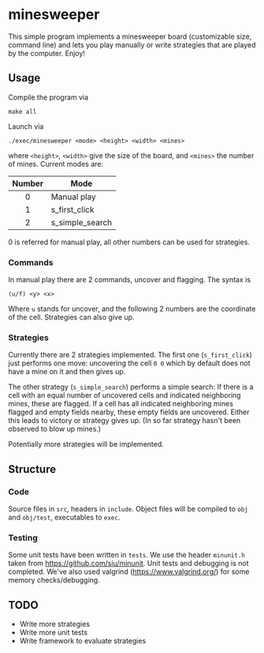 minesweeper
===========
This simple program implements a minesweeper board (customizable size, command line) 
and lets you play manually or write strategies that are played by the computer. 
Enjoy! 

Usage
-----
Compile the program via 
```
make all
```

Launch via 
```
./exec/minesweeper <mode> <height> <width> <mines>
```
where `<height>`, `<width>` give the size of the board, and `<mines>` the number of mines. 
Current modes are: 

| Number | Mode          |
|:------:|---------------|
|0       |Manual play    |
|1       |s_first_click  |
|2       |s_simple_search|

0 is referred for manual play, all other numbers can be used for strategies. 

### Commands
In manual play there are 2 commands, uncover and flagging. The syntax is 
```
(u/f) <y> <x> 
```
Where `u` stands for uncover, and the following 2 numbers are the coordinate of the cell.
Strategies can also give up. 

### Strategies
Currently there are 2 strategies implemented. 
The first one (`s_first_click`) just performs one move: uncovering the cell `0 0` which by default does not have a mine 
on it and then gives up. 

The other strategy (`s_simple_search`) performs a simple search: 
If there is a cell with an equal number of uncovered cells and indicated neighboring mines, these are flagged.
If a cell has all indicated neighboring mines flagged and empty fields nearby, these empty fields are uncovered. 
Either this leads to victory or strategy gives up. (In so far strategy hasn't been observed to blow up mines.)

Potentially more strategies will be implemented. 

Structure
------------

### Code
Source files in `src`, headers in `include`. 
Object files will be compiled to `obj` and `obj/test`, executables to `exec`. 

### Testing
Some unit tests have been written in `tests`. 
We use the header `minunit.h` taken from https://github.com/siu/minunit.
Unit tests and debugging is not completed. 
We've also used valgrind (https://www.valgrind.org/) for some memory checks/debugging.

TODO
----
- Write more strategies
- Write more unit tests
- Write framework to evaluate strategies
